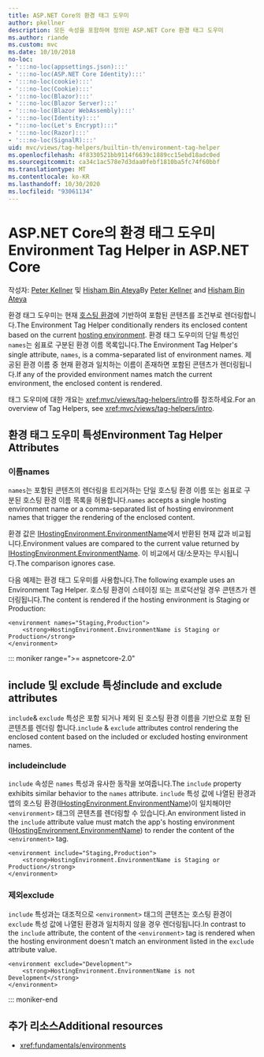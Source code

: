 ```yaml
---
title: ASP.NET Core의 환경 태그 도우미
author: pkellner
description: 모든 속성을 포함하여 정의된 ASP.NET Core 환경 태그 도우미
ms.author: riande
ms.custom: mvc
ms.date: 10/10/2018
no-loc:
- ':::no-loc(appsettings.json):::'
- ':::no-loc(ASP.NET Core Identity):::'
- ':::no-loc(cookie):::'
- ':::no-loc(Cookie):::'
- ':::no-loc(Blazor):::'
- ':::no-loc(Blazor Server):::'
- ':::no-loc(Blazor WebAssembly):::'
- ':::no-loc(Identity):::'
- ":::no-loc(Let's Encrypt):::"
- ':::no-loc(Razor):::'
- ':::no-loc(SignalR):::'
uid: mvc/views/tag-helpers/builtin-th/environment-tag-helper
ms.openlocfilehash: 4f8330521bb9114f6639c1889cc15ebd18adc0ed
ms.sourcegitcommit: ca34c1ac578e7d3daa0febf1810ba5fc74f60bbf
ms.translationtype: MT
ms.contentlocale: ko-KR
ms.lasthandoff: 10/30/2020
ms.locfileid: "93061134"
---
```

# <a name="environment-tag-helper-in-aspnet-core"></a><span data-ttu-id="ff252-103">ASP.NET Core의 환경 태그 도우미</span><span class="sxs-lookup"><span data-stu-id="ff252-103">Environment Tag Helper in ASP.NET Core</span></span>

<span data-ttu-id="ff252-104">작성자: [Peter Kellner](https://peterkellner.net) 및 [Hisham Bin Ateya](https://twitter.com/hishambinateya)</span><span class="sxs-lookup"><span data-stu-id="ff252-104">By [Peter Kellner](https://peterkellner.net) and [Hisham Bin Ateya](https://twitter.com/hishambinateya)</span></span>

<span data-ttu-id="ff252-105">환경 태그 도우미는 현재 [호스팅 환경](xref:fundamentals/environments)에 기반하여 포함된 콘텐츠를 조건부로 렌더링합니다.</span><span class="sxs-lookup"><span data-stu-id="ff252-105">The Environment Tag Helper conditionally renders its enclosed content based on the current [hosting environment](xref:fundamentals/environments).</span></span> <span data-ttu-id="ff252-106">환경 태그 도우미의 단일 특성인 `names`는 쉼표로 구분된 환경 이름 목록입니다.</span><span class="sxs-lookup"><span data-stu-id="ff252-106">The Environment Tag Helper's single attribute, `names`, is a comma-separated list of environment names.</span></span> <span data-ttu-id="ff252-107">제공된 환경 이름 중 현재 환경과 일치하는 이름이 존재하면 포함된 콘텐츠가 렌더링됩니다.</span><span class="sxs-lookup"><span data-stu-id="ff252-107">If any of the provided environment names match the current environment, the enclosed content is rendered.</span></span>

<span data-ttu-id="ff252-108">태그 도우미에 대한 개요는 <xref:mvc/views/tag-helpers/intro>를 참조하세요.</span><span class="sxs-lookup"><span data-stu-id="ff252-108">For an overview of Tag Helpers, see <xref:mvc/views/tag-helpers/intro>.</span></span>

## <a name="environment-tag-helper-attributes"></a><span data-ttu-id="ff252-109">환경 태그 도우미 특성</span><span class="sxs-lookup"><span data-stu-id="ff252-109">Environment Tag Helper Attributes</span></span>

### <a name="names"></a><span data-ttu-id="ff252-110">이름</span><span class="sxs-lookup"><span data-stu-id="ff252-110">names</span></span>

<span data-ttu-id="ff252-111">`names`는 포함된 콘텐츠의 렌더링을 트리거하는 단일 호스팅 환경 이름 또는 쉼표로 구분된 호스팅 환경 이름 목록을 허용합니다.</span><span class="sxs-lookup"><span data-stu-id="ff252-111">`names` accepts a single hosting environment name or a comma-separated list of hosting environment names that trigger the rendering of the enclosed content.</span></span>

<span data-ttu-id="ff252-112">환경 값은 [IHostingEnvironment.EnvironmentName](xref:Microsoft.AspNetCore.Hosting.IHostingEnvironment.EnvironmentName*)에서 반환된 현재 값과 비교됩니다.</span><span class="sxs-lookup"><span data-stu-id="ff252-112">Environment values are compared to the current value returned by [IHostingEnvironment.EnvironmentName](xref:Microsoft.AspNetCore.Hosting.IHostingEnvironment.EnvironmentName*).</span></span> <span data-ttu-id="ff252-113">이 비교에서 대/소문자는 무시됩니다.</span><span class="sxs-lookup"><span data-stu-id="ff252-113">The comparison ignores case.</span></span>

<span data-ttu-id="ff252-114">다음 예제는 환경 태그 도우미를 사용합니다.</span><span class="sxs-lookup"><span data-stu-id="ff252-114">The following example uses an Environment Tag Helper.</span></span> <span data-ttu-id="ff252-115">호스팅 환경이 스테이징 또는 프로덕션일 경우 콘텐츠가 렌더링됩니다.</span><span class="sxs-lookup"><span data-stu-id="ff252-115">The content is rendered if the hosting environment is Staging or Production:</span></span>

```cshtml
<environment names="Staging,Production">
    <strong>HostingEnvironment.EnvironmentName is Staging or Production</strong>
</environment>
```

::: moniker range=">= aspnetcore-2.0"

## <a name="include-and-exclude-attributes"></a><span data-ttu-id="ff252-116">include 및 exclude 특성</span><span class="sxs-lookup"><span data-stu-id="ff252-116">include and exclude attributes</span></span>

<span data-ttu-id="ff252-117">`include`& `exclude` 특성은 포함 되거나 제외 된 호스팅 환경 이름을 기반으로 포함 된 콘텐츠를 렌더링 합니다.</span><span class="sxs-lookup"><span data-stu-id="ff252-117">`include` & `exclude` attributes control rendering the enclosed content based on the included or excluded hosting environment names.</span></span>

### <a name="include"></a><span data-ttu-id="ff252-118">include</span><span class="sxs-lookup"><span data-stu-id="ff252-118">include</span></span>

<span data-ttu-id="ff252-119">`include` 속성은 `names` 특성과 유사한 동작을 보여줍니다.</span><span class="sxs-lookup"><span data-stu-id="ff252-119">The `include` property exhibits similar behavior to the `names` attribute.</span></span> <span data-ttu-id="ff252-120">`include` 특성 값에 나열된 환경과 앱의 호스팅 환경([IHostingEnvironment.EnvironmentName](xref:Microsoft.AspNetCore.Hosting.IHostingEnvironment.EnvironmentName*))이 일치해야만 `<environment>` 태그의 콘텐츠를 렌더링할 수 있습니다.</span><span class="sxs-lookup"><span data-stu-id="ff252-120">An environment listed in the `include` attribute value must match the app's hosting environment ([IHostingEnvironment.EnvironmentName](xref:Microsoft.AspNetCore.Hosting.IHostingEnvironment.EnvironmentName*)) to render the content of the `<environment>` tag.</span></span>

```cshtml
<environment include="Staging,Production">
    <strong>HostingEnvironment.EnvironmentName is Staging or Production</strong>
</environment>
```

### <a name="exclude"></a><span data-ttu-id="ff252-121">제외</span><span class="sxs-lookup"><span data-stu-id="ff252-121">exclude</span></span>

<span data-ttu-id="ff252-122">`include` 특성과는 대조적으로 `<environment>` 태그의 콘텐츠는 호스팅 환경이 `exclude` 특성 값에 나열된 환경과 일치하지 않을 경우 렌더링됩니다.</span><span class="sxs-lookup"><span data-stu-id="ff252-122">In contrast to the `include` attribute, the content of the `<environment>` tag is rendered when the hosting environment doesn't match an environment listed in the `exclude` attribute value.</span></span>

```cshtml
<environment exclude="Development">
    <strong>HostingEnvironment.EnvironmentName is not Development</strong>
</environment>
```

::: moniker-end

## <a name="additional-resources"></a><span data-ttu-id="ff252-123">추가 리소스</span><span class="sxs-lookup"><span data-stu-id="ff252-123">Additional resources</span></span>

* <xref:fundamentals/environments>
